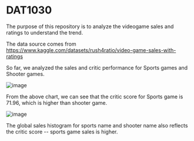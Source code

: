 # DAT1030
The purpose of this repository is to analyze the videogame sales and ratings to understand the trend.

The data source comes from https://www.kaggle.com/datasets/rush4ratio/video-game-sales-with-ratings

So far, we analyzed the sales and critic performance for Sports games and Shooter games.

![image](https://user-images.githubusercontent.com/33578488/229687845-99da5a2a-6b32-4b59-a41d-6ca639cb70f0.png)

From the above chart, we can see that the critic score for Sports game is 71.96, which is higher than shooter game.

![image](https://user-images.githubusercontent.com/33578488/229688049-6d803a33-cdf5-4a3b-a406-12a5e93843ff.png)

The global sales histogram for sports name and shooter name also reflects the critic score -- sports game sales is higher.
